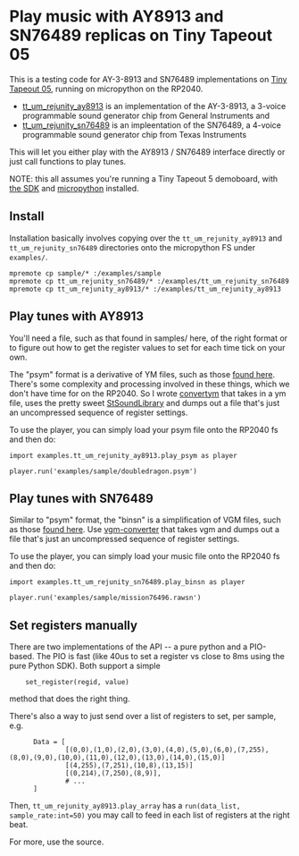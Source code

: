 # Play music with AY8913 and SN76489 replicas on Tiny Tapeout 05

This is a testing code for AY-3-8913 and SN76489 implementations on [Tiny Tapeout 05](https://tinytapeout.com/runs/tt05), running on micropython on the RP2040.

* [tt_um_rejunity_ay8913](https://tinytapeout.com/runs/tt05/tt_um_rejunity_ay8913) is an implementation of the AY-3-8913, a 3-voice programmable sound generator chip from General Instruments and
* [tt_um_rejunity_sn76489](https://tinytapeout.com/runs/tt05/tt_um_rejunity_sn76489) is an impleentation of the SN76489, a 4-voice programmable sound generator chip from Texas Instruments

This will let you either play with the AY8913 / SN76489 interface directly or just call functions to play tunes.

NOTE: this all assumes you're running a Tiny Tapeout 5 demoboard, with [the SDK](https://github.com/TinyTapeout/tt-micropython-firmware/) and [micropython](https://www.micropython.org) installed.

## Install
Installation basically involves copying over the `tt_um_rejunity_ay8913` and `tt_um_rejunity_sn76489` directories onto the micropython FS under `examples/`.

```
mpremote cp sample/* :/examples/sample
mpremote cp tt_um_rejunity_sn76489/* :/examples/tt_um_rejunity_sn76489
mpremote cp tt_um_rejunity_ay8913/* :/examples/tt_um_rejunity_ay8913
```

## Play tunes with AY8913

You'll need a file, such as that found in samples/ here, of the right format or to figure out how to get the register values to set for each time tick on your own.

The "psym" format is a derivative of YM files, such as those [found here](http://antarctica.no/stuff/atari/YM2/).  There's some complexity and processing involved in these things, which we don't have time for on the RP2040.  So I wrote [convertym](https://github.com/psychogenic/convertym) that takes in a ym file, uses the pretty sweet [StSoundLibrary](https://github.com/arnaud-carre/StSound/tree/main/StSoundLibrary) and dumps out a file that's just an uncompressed sequence of register settings.

To use the player, you can simply load your psym file onto the RP2040 fs and then do:

```
import examples.tt_um_rejunity_ay8913.play_psym as player

player.run('examples/sample/doubledragon.psym')

```

## Play tunes with SN76489

Similar to "psym" format, the "binsn" is a simplification of VGM files, such as those [found here](https://www.stairwaytohell.com/music/index.html?page=vgmarchive). Use [vgm-converter](https://github.com/simondotm/vgm-converter) that takes vgm and dumps out a file that's just an uncompressed sequence of register settings.

To use the player, you can simply load your music file onto the RP2040 fs and then do:

```
import examples.tt_um_rejunity_sn76489.play_binsn as player

player.run('examples/sample/mission76496.rawsn')

```


## Set registers manually

There are two implementations of the API -- a pure python and a PIO-based.  The PIO is fast (like 40us to set a register vs close to 8ms using the pure Python SDK).  Both support a simple

```
    set_register(regid, value)
```

method that does the right thing.  


There's also a way to just send over a list of registers to set, per sample, e.g.
```
      Data = [
              [(0,0),(1,0),(2,0),(3,0),(4,0),(5,0),(6,0),(7,255),(8,0),(9,0),(10,0),(11,0),(12,0),(13,0),(14,0),(15,0)]
              [(4,255),(7,251),(10,8),(13,15)]
              [(0,214),(7,250),(8,9)],
              # ...
      ]
```
Then, `tt_um_rejunity_ay8913.play_array` has a `run(data_list, sample_rate:int=50)` you may call to feed in each list of registers at the right beat.

For more, use the source.

